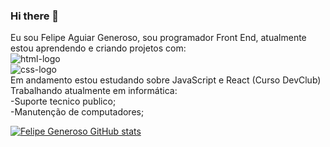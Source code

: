 ### Hi there 👋

Eu sou Felipe Aguiar Generoso, sou programador Front End, atualmente estou aprendendo e criando projetos com:
<br/>
<img src="https://img.shields.io/badge/HTML-239120?style=for-the-badge&logo=html5&logoColor=white-HTML" alt="html-logo" />
<br/>
<img src="https://img.shields.io/badge/CSS-239120?&style=for-the-badge&logo=css3&logoColor=white" alt="css-logo" />
<br/>
Em andamento estou estudando sobre JavaScript e React (Curso DevClub)
<br/>
Trabalhando atualmente em informática:
<br/>
-Suporte tecnico publico;
<br/>
-Manutenção de computadores;
<br/>

[![Felipe Generoso GitHub stats](https://github-readme-stats.vercel.app/api?username=felipegeneroso)](https://github.com/anuraghazra/github-readme-stats)
